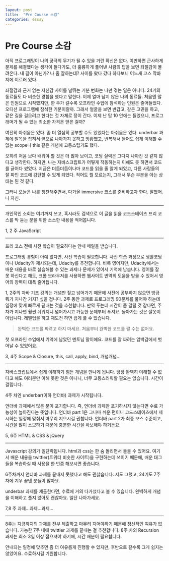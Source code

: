 ```yaml
---
layout: post
title:  "Pre Course 소감"
categories: essay
---
```


# Pre Course 소감

아직 프로그래밍이 나의 궁극의 무기가 될 수 있을 거란 확신은 없다. 이만하면 근사하게 문제를 해결했다는 생각이 들다가도, 더 훌륭하게 풀어낸 사람의 답을 보면 좌절감이 몰려온다. 내 길이 아닌가? 나 좀 잘하는데? 사이를 왔다 갔다 하다보니 어느새 코스 막바지에 이르러 있다. 



좌절감과 근거 없는 자신감 사이를 널뛰는 기분 변화는 나만 겪는 일은 아니다. 24기의 동료들도 다 비슷한 경험을 했다고 말한다. 이제 얼마 남지 않은 나의 동료들. 처음엔 많은 인원으로 시작했지만, 한 주가 갈수록 오프라인 수업에 참석하는 인원은 줄어들었다. 오디션 프로그램에 참석한 기분이랄까. 그래서 얼굴을 보면 반갑고, 같은 고민을 하고, 같은 길을 걸으려고 한다는 것 자체로 정이 간다. 이제 난 탑 10 안에는 들었으니, 프로그래머가 될 수 있는 최소한 자격은 얻은 걸까? 



여전히 아쉬움은 있다. 좀 더 열심히 공부할 수도 있었다는 아쉬움은 있다. underbar 과제에 발목을 잡혀서 앞으로 나아가지 못하고 방황했고, 반복해서 들어도 쉽게 이해할 수 없는 scope나 this 같은 개념에 고통스럽기도 했다.



오히려 처음 보다 배워야 할 것은 더 많아 보이고, 코딩 실력은 그다지 나아진 것 같지 않다고 생각한다. 하지만, 나는 자바스크립트가 어떻게 작동하는지 이해도 못 하면서 코드를 긁어다 썼었다. 지금은 더듬더듬이나마 코드를 읽을 줄 알게 되었고, 다른 사람들의 잘 짜인 코드에 감탄할 수 있게 되었다. 적어도 뭘 모르는지, 그래서 무슨 부분을 아는 상태는 된 것 같다. 



그러니 오늘은 나를 칭찬해주면서, 다가올 immersive 코스를 준비하고자 한다. 잘했어. 나 자신.





---

개인적인 소회는 여기까지 쓰고, 혹시라도 검색으로 이 글을 읽을 코드스테이츠 프리 코스를 막 듣는 분을 위한 소소한 내용을 적어봅니다. 



1, 2 주 JavaScript 

---

프리 코스 전에 사전 학습이 필요하다는 안내 메일을 받습니다.

프로그래밍 경험이 아예 없다면, 사전 학습이 필요합니다. 사전 학습 과정으로 생활코딩이나 Udacity가 제시되는데, Udacity를 추천합니다. 비록 영어지만, Udacity에서는 배운 내용을 바로 실습해볼 수 있는 과제나 문제가 있어서 기억에 남습니다. 영어를 잘 못 하신다고 해도, 크롬 브라우저를 사용하면 웹사이트 번역의 도움을 받을 수 있어서 영어의 장벽이 대폭 줄어듭니다. 

1, 2주의 자바 기초 강의는 개념만 짚고 넘어가기 때문에 사전에 공부하지 않으면 방금 뭐가 지나간 거지? 싶을 겁니다. 2주 동안 과제로 프로그래밍 90문제를 풀어야 하는데 일정에 맞게 빠르게 끝내는 것을 추천합니다. 만약 푸는데 시간이 좀 걸릴 것 같다면, 주차가 지나면 훨씬 쉬워지니 넘어가시고 가능한 문제부터 푸셔요. 돌아가는 것은 잘못이 아닙니다. 레벨업을 하고 재도전 하면 쉽게 풀 수 있습니다.



> 완벽한 코드를 짜려고 하지 마세요. 처음부터 완벽한 코드를 짤 수는 없어요. 

첫 오프라인 수업에서 기억에 남았던 멘토님 말이에요. 코드를 잘 짜려는 압박감에서 벗어날 수 있었어요.



3, 4주 Scope & Closure, this, call, apply, bind, 개념개념...

---

자바스크립트에서 쉽게 이해하기 힘든 개념을 만나게 됩니다. 당장 완벽히 이해할 수 없다고 해도 여러분만 이해 못한 것은 아니니, 너무 고통스러워할 필요는 없습니다. 시간이 걸립니다. 



4주 차엔 underbar(이하 언더바) 과제가 시작됩니다. 

언더바 과제에서 많은 분이 포기합니다. 즉, 언더바 과제만 포기하시지 않는다면 수료 가능성이 높아진다는 뜻입니다. 언더바 part 1은 그나마 쉬운 편이니 코드스테이츠에서 제시하는 일정에 맞춰서 마무리 지으시길 권합니다. 언더바 part 2가 최종 보스 수준이고, 시간을 많이 소모하기 때문에 충분한 시간을 확보해야 하거든요. 





5, 6주 HTML & CSS & jQuery

---

Javascript 강의가 일단락됩니다. html과 css는 한 숨 돌리면서 들을 수 있어요. 여기서 배운 내용을 twittler(트위터 비슷한 사이트)을 구현하는데 쓰이기 때문에, 배운 태그들을 복습하실 때 사용을 한 번쯤 해보시면 좋습니다.

6주차까지 언더바 과제를 끝내지 못했다고 해도 괜찮습니다. 저도 그랬고, 24기도 7주 차에 겨우 끝낸 분들이 많아요. 

underbar 과제를 제출한다면, 수료에 거의 다가섰다고 볼 수 있습니다. 완벽하게 개념을 이해하고 풀지 않아도 괜찮아요. 일단 나아가세요.



7,8 주 과제...과제...과제...

----

8주는 지금까지의 과제를 전부 제출하고 마무리 지어야하기 때문에 정신적인 여유가 없습니다. 가능한 7주 내에 twittler 과제를 끝내는 걸 추천합니다. 8주 차의 Recursion 과제는 최소 3일 이상 잡으셔야 하기에, 시간 배분이 필요합니다.



안내되는 일정에 맞추면 좀 더 여유롭게 진행할 수 있지만, 후반으로 갈수록 그게 쉽지는 않았어요. 수료하시길 기원합니다.